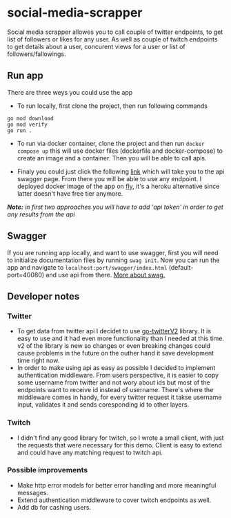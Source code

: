# social-media-scrapper
Social media scrapper allowes you to call couple of twitter endpoints, to get list of followers or likes for any user. As well as couple of twitch endpoints to get details about a user, concurent views for a user or list of followers/fallowings.

## Run app
There are three weys you could use the app

* To run locally, first clone the project, then run following commands
```
go mod download
go mod verify
go run .
```
* To run via docker container, clone the project and then run `docker compose up` this will use docker files (dockerfile and docker-compose) to create an image and a container. Then you will be able to call apis.

* Finaly you could just click the following [link](https://fly-sms.fly.dev/swagger/index.html) which will take you to the api swagger page. From there you will be able to use any endpoint. I deployed docker image of the app on [fly](https://fly.io), it's a heroku alternative since latter doesn't have free tier anymore.

***Note:** in first two approaches you will have to add 'api token' in order to get any results from the api*

## Swagger
If you are running app locally, and want to use swagger, first you will need to initialize documentation files by running `swag init`. Now you can run the app and navigate to `localhost:port/swagger/index.html` (default-port=40080) and use api from there. [More about swag.](https://github.com/swaggo/swag)

## Developer notes
### Twitter
* To get data from twitter api I decidet to use [go-twitterV2](https://pkg.go.dev/github.com/g8rswimmer/go-twitter/v2@v2.1.5) library. It is easy to use and it had even more functionality than I needed at this time. v2 of the library is new so changes or even breaking changes could cause problems in the future on the outher hand it save development time right now.
* In order to make using api as easy as possible I decided to implement authentication middleware. From users perspective, it is easier to copy some username from twitter and not wory about ids but most of the endpoints want to receive id instead of username. There's where the middleware comes in handy, for every twitter request it takse username input, validates it and sends coresponding id to other layers.
### Twitch
* I didn't find any good library for twitch, so I wrote a small client, with just the requests that were necessary for this demo. Client is easy to extend and could have any matching request to twitch api.
### Possible improvements
* Make http error models for better error handling and more meaningful messages.
* Extend authentication middleware to cover twitch endpoints as well.
* Add db for cashing users.
